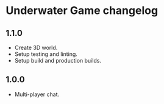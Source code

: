# Underwater Game changelog

## 1.1.0
- Create 3D world.
- Setup testing and linting.
- Setup build and production builds.

## 1.0.0
- Multi-player chat.
